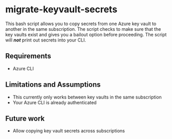# migrate-keyvault-secrets

This bash script allows you to copy secrets from one Azure key vault to another in the same subscription. The script checks to make sure that the key vaults exist and gives you a bailout option before proceeding. The script will **_not_** print out secrets into your CLI.

## Requirements

* Azure CLI

## Limitations and Assumptions

* This currently only works between key vaults in the same subscription
* Your Azure CLI is already authenticated

## Future work

* Allow copying key vault secrets across subscriptions
